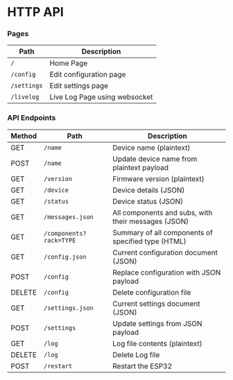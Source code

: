 # HTTP API

### Pages

| Path                    | Description                                         |
|-------------------------|-----------------------------------------------------|
| `/`                     | Home Page                                           |
| `/config`               | Edit configuration page                             |
| `/settings`             | Edit settings page                                  |
| `/livelog`              | Live Log Page using websocket                       |

### API Endpoints

| Method | Path                    | Description                                         |
|--------|-------------------------|-----------------------------------------------------|
| GET    | `/name`                 | Device name (plaintext)                             |
| POST   | `/name`                 | Update device name from plaintext payload           |
| GET    | `/version`              | Firmware version (plaintext)                        |
| GET    | `/device`               | Device details (JSON)                               |
| GET    | `/status`               | Device status (JSON)                                |
| GET    | `/messages.json`        | All components and subs, with their messages (JSON) |
| GET    | `/components?rack=TYPE` | Summary of all components of specified type (HTML)  |
| GET    | `/config.json`          | Current configuration document (JSON)               |
| POST   | `/config`               | Replace configuration with JSON payload             |
| DELETE | `/config`               | Delete configuration file                           |
| GET    | `/settings.json`        | Current settings document (JSON)                    |
| POST   | `/settings`             | Update settings from JSON payload                   |
| GET    | `/log`                  | Log file contents (plaintext)                       |
| DELETE | `/log`                  | Delete Log file                                     |
| POST   | `/restart`              | Restart the ESP32                                   |
